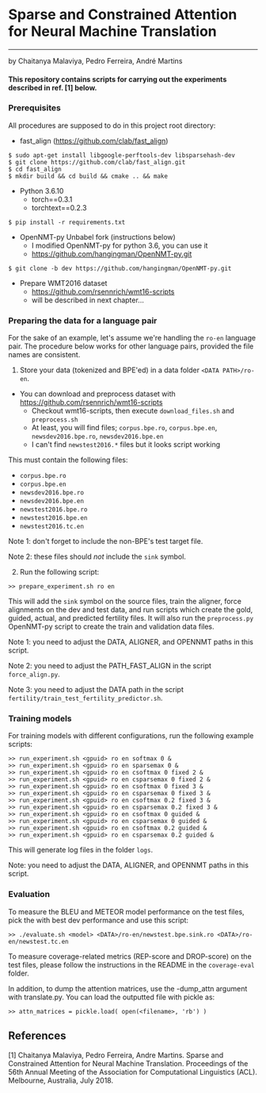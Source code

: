 # Sparse and Constrained Attention for Neural Machine Translation
----------------
by Chaitanya Malaviya, Pedro Ferreira, André Martins

#### This repository contains scripts for carrying out the experiments described in ref. [1] below. 

### Prerequisites

All procedures are supposed to do in this project root directory:

- fast_align (https://github.com/clab/fast_align)

```
$ sudo apt-get install libgoogle-perftools-dev libsparsehash-dev
$ git clone https://github.com/clab/fast_align.git
$ cd fast_align
$ mkdir build && cd build && cmake .. && make
```

- Python 3.6.10
  - torch==0.3.1
  - torchtext==0.2.3

```
$ pip install -r requirements.txt
```

- OpenNMT-py Unbabel fork (instructions below)
  - I modified OpenNMT-py for python 3.6, you can use it
  - https://github.com/hangingman/OpenNMT-py.git

```
$ git clone -b dev https://github.com/hangingman/OpenNMT-py.git
```

- Prepare WMT2016 dataset
  - https://github.com/rsennrich/wmt16-scripts
  - will be described in next chapter... 


### Preparing the data for a language pair

For the sake of an example, let's assume we're handling the `ro-en` language pair.
The procedure below works for other language pairs, provided the file names
are consistent.

1. Store your data (tokenized and BPE'ed) in a data folder `<DATA PATH>/ro-en`.

- You can download and preprocess dataset with https://github.com/rsennrich/wmt16-scripts
  - Checkout wmt16-scripts, then execute `download_files.sh` and `preprocess.sh`
  - At least, you will find files; `corpus.bpe.ro`, `corpus.bpe.en`, `newsdev2016.bpe.ro`, `newsdev2016.bpe.en`
  - I can't find `newstest2016.*` files but it looks script working 

This must contain the following files:
- `corpus.bpe.ro`
- `corpus.bpe.en`
- `newsdev2016.bpe.ro`
- `newsdev2016.bpe.en`
- `newstest2016.bpe.ro`
- `newstest2016.bpe.en`
- `newstest2016.tc.en`

Note 1: don't forget to include the non-BPE's test target file.

Note 2: these files should *not* include the `sink` symbol.

2. Run the following script:

```
>> prepare_experiment.sh ro en
```

This will add the `sink` symbol on the source files, train the aligner,
force alignments on the dev and test data, and run scripts which
create the gold, guided, actual, and predicted fertility files.
It will also run the `preprocess.py` OpenNMT-py script to create
the train and validation data files.

Note 1: you need to adjust the DATA, ALIGNER, and OPENNMT paths in this script.

Note 2: you need to adjust the PATH_FAST_ALIGN in the script `force_align.py`.

Note 3: you need to adjust the DATA path in the script `fertility/train_test_fertility_predictor.sh`.

### Training models

For training models with different configurations, run the
following example scripts:

```
>> run_experiment.sh <gpuid> ro en softmax 0 &
>> run_experiment.sh <gpuid> ro en sparsemax 0 &
>> run_experiment.sh <gpuid> ro en csoftmax 0 fixed 2 &
>> run_experiment.sh <gpuid> ro en csparsemax 0 fixed 2 &
>> run_experiment.sh <gpuid> ro en csoftmax 0 fixed 3 &
>> run_experiment.sh <gpuid> ro en csparsemax 0 fixed 3 &
>> run_experiment.sh <gpuid> ro en csoftmax 0.2 fixed 3 &
>> run_experiment.sh <gpuid> ro en csparsemax 0.2 fixed 3 &
>> run_experiment.sh <gpuid> ro en csoftmax 0 guided &
>> run_experiment.sh <gpuid> ro en csparsemax 0 guided &
>> run_experiment.sh <gpuid> ro en csoftmax 0.2 guided &
>> run_experiment.sh <gpuid> ro en csparsemax 0.2 guided &
```

This will generate log files in the folder `logs`.

Note: you need to adjust the DATA, ALIGNER, and OPENNMT paths in this script.

### Evaluation

To measure the BLEU and METEOR model performance on the test files,
pick the <model> with best dev performance and use this script:

```
>> ./evaluate.sh <model> <DATA>/ro-en/newstest.bpe.sink.ro <DATA>/ro-en/newstest.tc.en
```

To measure coverage-related metrics (REP-score and DROP-score) on the test files,
please follow the instructions in the README in the `coverage-eval` folder.

In addition, to dump the attention matrices, use the -dump_attn argument with translate.py. You can load the outputted file with pickle as:
```
>> attn_matrices = pickle.load( open(<filename>, 'rb') )
```


## References

[1] Chaitanya Malaviya, Pedro Ferreira, Andre Martins. Sparse and Constrained Attention for Neural Machine Translation. Proceedings of the 56th Annual Meeting of the Association for Computational Linguistics (ACL). Melbourne, Australia, July 2018.


